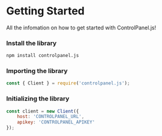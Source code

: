 # Getting Started
All the infomation on how to get started with ControlPanel.js!

### Install the library

```bash
npm install controlpanel.js
```
### Importing the library

```js
const { Client } = require('controlpanel.js');
```

### Initializing the library

```js
const client = new Client({
    host: 'CONTROLPANEL_URL',
    apikey: 'CONTROLPANEL_APIKEY'
});
```